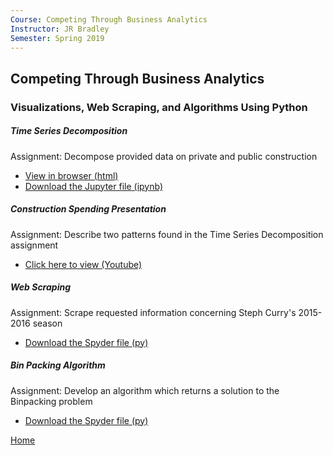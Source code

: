 ```yaml
---
Course: Competing Through Business Analytics
Instructor: JR Bradley
Semester: Spring 2019
---
```


## Competing Through Business Analytics
### Visualizations, Web Scraping, and Algorithms Using Python

##### Time Series Decomposition
Assignment: Decompose provided data on private and public construction
- [View in browser (html)](M3Graphing.html)
- [Download the Jupyter file (ipynb)](M3Graphing.ipynb)

##### Construction Spending Presentation
Assignment: Describe two patterns found in the Time Series Decomposition assignment
- [Click here to view (Youtube)](https://www.youtube.com/watch?v=ySC1Y_YXDC4)

##### Web Scraping 
Assignment: Scrape requested information concerning Steph Curry's 2015-2016 season
- [Download the Spyder file (py)](json_scrape.py)

##### Bin Packing Algorithm
Assignment: Develop an algorithm which returns a solution to the Binpacking problem
- [Download the Spyder file (py)](binpacking.py)

[Home](https://cherylngo.github.io/)
